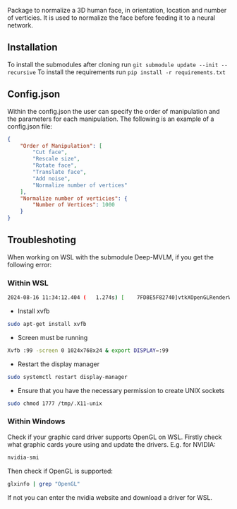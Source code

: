 Package to normalize a 3D human face, in orientation, location and number of verticies. It is used to normalize the face before feeding it to a neural network.

## Installation

To install the submodules after cloning run
``` git submodule update --init --recursive ```
To install the requirements run
``` pip install -r requirements.txt ```

## Config.json
Within the config.json the user can specify the order of manipulation and the parameters for each manipulation.
The following is an example of a config.json file:

```json
{
    "Order of Manipulation": [
        "Cut face",
        "Rescale size",
        "Rotate face",
        "Translate face",
        "Add noise",
        "Normalize number of vertices"
    ],
    "Normalize number of verticies": {
        "Number of Vertices": 1000
    }
}
```


## Troubleshoting

When working on WSL with the submodule Deep-MVLM, if you get the following error:
### Within WSL
```bash
2024-08-16 11:34:12.404 (   1.274s) [    7FD8E5F82740]vtkXOpenGLRenderWindow.:456    ERR| vtkXOpenGLRenderWindow (0xc2dab40): bad X server connection. DISPLAY=localhost:0.0. Aborting.
```

- Install xvfb
```bash
sudo apt-get install xvfb
```
- Screen must be running
```bash
Xvfb :99 -screen 0 1024x768x24 & export DISPLAY=:99
```
- Restart the display manager
```bash
sudo systemctl restart display-manager
```
- Ensure that you have the necessary permission to create UNIX sockets
```bash
sudo chmod 1777 /tmp/.X11-unix
```
### Within Windows
Check if your graphic card driver supports OpenGL on WSL.
Firstly check what graphic cards youre using and update the drivers. E.g. for NVIDIA:
```bash
nvidia-smi
```
Then check if OpenGL is supported:
```bash
glxinfo | grep "OpenGL"
```
If not you can enter the nvidia website and download a driver for WSL.
